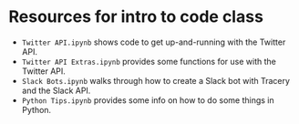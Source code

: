 # Resources for intro to code class

- `Twitter API.ipynb` shows code to get up-and-running with the Twitter API.
- `Twitter API Extras.ipynb` provides some functions for use with the Twitter API.
- `Slack Bots.ipynb` walks through how to create a Slack bot with Tracery and the Slack API.
- `Python Tips.ipynb` provides some info on how to do some things in Python.